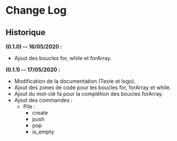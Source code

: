 # Change Log

## Historique

**(0.1.0) -- 16/05/2020 :**
- Ajout des boucles for, while et forArray.

**(0.1.1) -- 17/05/2020 :**
 
- Modification de la documentation (Texte et logo).
- Ajout des zones de code pour les boucles for, forArray et while.
- Ajout du mot-clé fa pour la complétion des boucles forArray.
- Ajout des commandes :
    - Pile : 
        - create 
        - push 
        - pop 
        - is_empty
